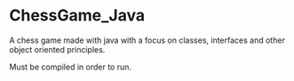 # ChessGame_Java
A chess game made with java with a focus on classes, interfaces and other object oriented principles.

Must be compiled in order to run.
